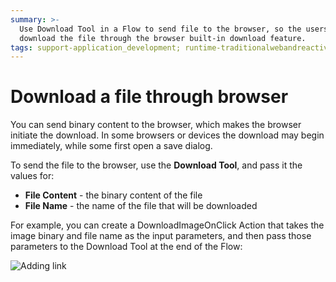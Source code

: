 ```yaml
---
summary: >-
  Use Download Tool in a Flow to send file to the browser, so the users can
  download the file through the browser built-in download feature.
tags: support-application_development; runtime-traditionalwebandreactiveweb;
---
```


# Download a file through browser

You can send binary content to the browser, which makes the browser initiate the download. In some browsers or devices the download may begin immediately, while some first open a save dialog.

To send the file to the browser, use the **Download Tool**, and pass it the values for:

* **File Content** - the binary content of the file
* **File Name** - the name of the file that will be downloaded

For example, you can create a DownloadImageOnClick Action that takes the image binary and file name as the input parameters, and then pass those parameters to the Download Tool at the end of the Flow:

![Adding link](https://github.com/danielmarquespt/docs-product/tree/e7ea3f444d5129dab245c69ab72ae091554bc4fb/src/develop/data/images/download-binary-example.png?width=600%3E)

